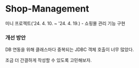 # Shop-Management
미니 프로젝트('24. 4. 10. ~ '24. 4. 19.) - 쇼핑몰 관리 기능 구현


### 개선 방안
DB 연동을 위해 클래스마다 중복되는 JDBC 객체 호출이 너무 많았다.

조금 더 간결하게 작성할 수 있도록 고민해보자.

